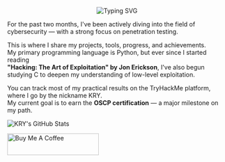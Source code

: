 <p align="center">
  <img src="https://readme-typing-svg.demolab.com?font=Fira+Mono&size=20&pause=1000&color=FFFFFF&center=true&vCenter=true&width=600&lines=Welcome+to+my+mind.;Hello%2C+I+am+KRY.;OSCP+is+not+a+dream%2C+it's+the+plan." alt="Typing SVG" />
</p>

For the past two months, I've been actively diving into the field of cybersecurity — with a strong focus on penetration testing.

This is where I share my projects, tools, progress, and achievements.  
My primary programming language is Python, but ever since I started reading  
**"Hacking: The Art of Exploitation" by Jon Erickson**, I've also begun studying C to deepen my understanding of low-level exploitation.

You can track most of my practical results on the TryHackMe platform, where I go by the nickname <a href="https://tryhackme.com/p/KRY" style="text-decoration: none;">KRY</a>.  
My current goal is to earn the **OSCP certification** — a major milestone on my path.

![KRY's GitHub Stats](https://github-readme-stats.vercel.app/api?username=CyberKRY&show_icons=true&count_private=true&hide_title=true&theme=dark) 

<a href="https://www.buymeacoffee.com/kry1" target="_blank">
  <img src="https://cdn.buymeacoffee.com/buttons/v2/default-yellow.png" alt="Buy Me A Coffee" height="50" width="210">
</a>

